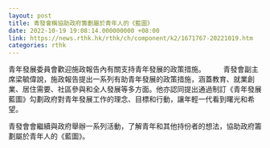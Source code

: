 ```yaml
---
layout: post
title: 青發會稱協助政府籌劃屬於青年人的《藍圖》
date: 2022-10-19 19:08:14.000000000 +08:00
link: https://news.rthk.hk/rthk/ch/component/k2/1671767-20221019.htm
categories: rthk
---
```


青年發展委員會歡迎施政報告內有關支持青年發展的政策措施。
　　 
青發會副主席梁毓偉說，施政報告提出一系列有助青年發展的政策措施，涵蓋教育、就業創業、居住需要、社區參與和全人發展等多方面。他亦認同提出通過制訂《青年發展藍圖》勾劃政府對青年發展工作的理念、目標和行動，讓年輕一代看到曙光和希望。

青發會會繼續與政府舉辦一系列活動，了解青年和其他持份者的想法，協助政府籌劃屬於青年人的《藍圖》。
